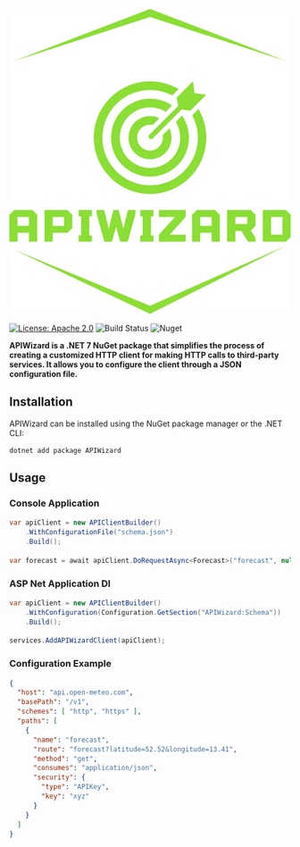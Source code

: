 ![Logo](https://raw.githubusercontent.com/lucatorrisi/api-wizard/6b057ad1aea91e594eeeeb53d2e1ce2cbfbf95f4/logo.svg)

[![License: Apache 2.0](https://img.shields.io/badge/License-Apache%202.0-blue.svg)](https://opensource.org/licenses/Apache-2.0)
![Build Status](https://img.shields.io/travis/your-username/APIWizard)
![Nuget](https://img.shields.io/nuget/v/APIWizard)

**APIWizard is a .NET 7 NuGet package that simplifies the process of creating a customized HTTP client for making HTTP calls to third-party services. It allows you to configure the client through a JSON configuration file.**

## Installation

APIWizard can be installed using the NuGet package manager or the .NET CLI:

```shell
dotnet add package APIWizard
```
## Usage
### Console Application
```csharp
var apiClient = new APIClientBuilder()
    .WithConfigurationFile("schema.json")
    .Build();

var forecast = await apiClient.DoRequestAsync<Forecast>("forecast", null, CancellationToken.None);
```
### ASP Net Application DI
```csharp
var apiClient = new APIClientBuilder()
    .WithConfiguration(Configuration.GetSection("APIWizard:Schema"))
    .Build();

services.AddAPIWizardClient(apiClient);
```

### Configuration Example
```json
{
  "host": "api.open-meteo.com",
  "basePath": "/v1",
  "schemes": [ "http", "https" ],
  "paths": [
    {
      "name": "forecast",
      "route": "forecast?latitude=52.52&longitude=13.41",
      "method": "get",
      "consumes": "application/json",
      "security": {
        "type": "APIKey",
        "key": "xyz"
      }
    }
  ]
}

```